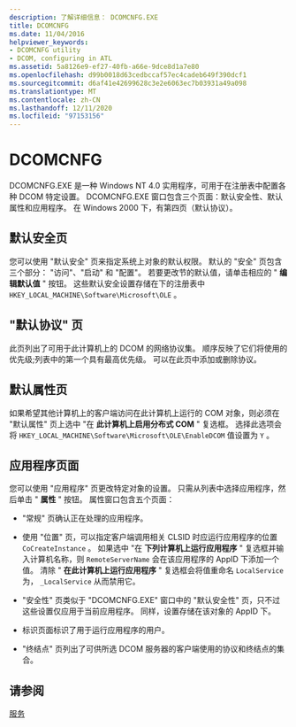 ```yaml
---
description: 了解详细信息： DCOMCNFG.EXE
title: DCOMCNFG
ms.date: 11/04/2016
helpviewer_keywords:
- DCOMCNFG utility
- DCOM, configuring in ATL
ms.assetid: 5a8126e9-ef27-40fb-a66e-9dce8d1a7e80
ms.openlocfilehash: d99b0018d63cedbccaf57ec4cadeb649f390dcf1
ms.sourcegitcommit: d6af41e42699628c3e2e6063ec7b03931a49a098
ms.translationtype: MT
ms.contentlocale: zh-CN
ms.lasthandoff: 12/11/2020
ms.locfileid: "97153156"
---
```

# <a name="dcomcnfg"></a>DCOMCNFG

DCOMCNFG.EXE 是一种 Windows NT 4.0 实用程序，可用于在注册表中配置各种 DCOM 特定设置。 DCOMCNFG.EXE 窗口包含三个页面：默认安全性、默认属性和应用程序。 在 Windows 2000 下，有第四页（默认协议）。

## <a name="default-security-page"></a>默认安全页

您可以使用 "默认安全" 页来指定系统上对象的默认权限。 默认的 "安全" 页包含三个部分： "访问"、"启动" 和 "配置"。 若要更改节的默认值，请单击相应的 " **编辑默认值** " 按钮。 这些默认安全设置存储在下的注册表中 `HKEY_LOCAL_MACHINE\Software\Microsoft\OLE` 。

## <a name="default-protocols-page"></a>"默认协议" 页

此页列出了可用于此计算机上的 DCOM 的网络协议集。 顺序反映了它们将使用的优先级;列表中的第一个具有最高优先级。 可以在此页中添加或删除协议。

## <a name="default-properties-page"></a>默认属性页

如果希望其他计算机上的客户端访问在此计算机上运行的 COM 对象，则必须在 "默认属性" 页上选中 "在 **此计算机上启用分布式 COM** " 复选框。 选择此选项会将 `HKEY_LOCAL_MACHINE\Software\Microsoft\OLE\EnableDCOM` 值设置为 `Y` 。

## <a name="applications-page"></a>应用程序页面

您可以使用 "应用程序" 页更改特定对象的设置。 只需从列表中选择应用程序，然后单击 " **属性** " 按钮。 属性窗口包含五个页面：

- "常规" 页确认正在处理的应用程序。

- 使用 "位置" 页，可以指定客户端调用相关 CLSID 时应运行应用程序的位置 `CoCreateInstance` 。 如果选中 "在 **下列计算机上运行应用程序** " 复选框并输入计算机名称，则 `RemoteServerName` 会在该应用程序的 AppID 下添加一个值。 清除 " **在此计算机上运行应用程序** " 复选框会将值重命名 `LocalService` 为， `_LocalService` 从而禁用它。

- "安全性" 页类似于 "DCOMCNFG.EXE" 窗口中的 "默认安全性" 页，只不过这些设置仅应用于当前应用程序。 同样，设置存储在该对象的 AppID 下。

- 标识页面标识了用于运行应用程序的用户。

- "终结点" 页列出了可供所选 DCOM 服务器的客户端使用的协议和终结点的集合。

## <a name="see-also"></a>请参阅

[服务](../atl/atl-services.md)
